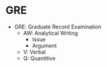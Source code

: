 # GRE
- GRE: Graduate Record Examination
    - AW: Analytical Writing
        - Issue
        - Argument
    - V: Verbal
    - Q: Quantitive